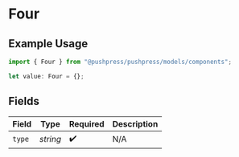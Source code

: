 # Four

## Example Usage

```typescript
import { Four } from "@pushpress/pushpress/models/components";

let value: Four = {};
```

## Fields

| Field              | Type               | Required           | Description        |
| ------------------ | ------------------ | ------------------ | ------------------ |
| `type`             | *string*           | :heavy_check_mark: | N/A                |